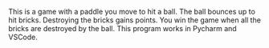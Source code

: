 This is a game with a paddle you move to hit a ball. The ball bounces up to hit bricks. Destroying the bricks gains points.
You win the game when all the bricks are destroyed by the ball. 
This program works in Pycharm and VSCode.
